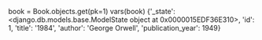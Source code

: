 book = Book.objects.get(pk=1)
vars(book)
{'_state': <django.db.models.base.ModelState object at 0x0000015EDF36E310>, 'id': 1, 'title': '1984', 'author': 'George Orwell', 'publication_year': 1949}